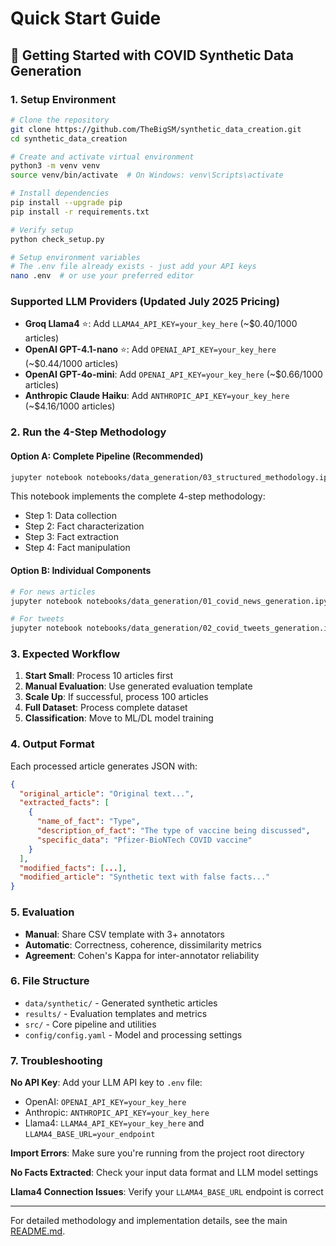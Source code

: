 # Quick Start Guide

## 🚀 Getting Started with COVID Synthetic Data Generation

### 1. Setup Environment
```bash
# Clone the repository
git clone https://github.com/TheBigSM/synthetic_data_creation.git
cd synthetic_data_creation

# Create and activate virtual environment
python3 -m venv venv
source venv/bin/activate  # On Windows: venv\Scripts\activate

# Install dependencies
pip install --upgrade pip
pip install -r requirements.txt

# Verify setup
python check_setup.py

# Setup environment variables
# The .env file already exists - just add your API keys
nano .env  # or use your preferred editor
```

### Supported LLM Providers (Updated July 2025 Pricing)
- **Groq Llama4** ⭐: Add `LLAMA4_API_KEY=your_key_here` (~$0.40/1000 articles)
- **OpenAI GPT-4.1-nano** ⭐: Add `OPENAI_API_KEY=your_key_here` (~$0.44/1000 articles) 
- **OpenAI GPT-4o-mini**: Add `OPENAI_API_KEY=your_key_here` (~$0.66/1000 articles)
- **Anthropic Claude Haiku**: Add `ANTHROPIC_API_KEY=your_key_here` (~$4.16/1000 articles)

### 2. Run the 4-Step Methodology

#### Option A: Complete Pipeline (Recommended)
```bash
jupyter notebook notebooks/data_generation/03_structured_methodology.ipynb
```
This notebook implements the complete 4-step methodology:
- Step 1: Data collection
- Step 2: Fact characterization  
- Step 3: Fact extraction
- Step 4: Fact manipulation

#### Option B: Individual Components
```bash
# For news articles
jupyter notebook notebooks/data_generation/01_covid_news_generation.ipynb

# For tweets
jupyter notebook notebooks/data_generation/02_covid_tweets_generation.ipynb
```

### 3. Expected Workflow

1. **Start Small**: Process 10 articles first
2. **Manual Evaluation**: Use generated evaluation template
3. **Scale Up**: If successful, process 100 articles
4. **Full Dataset**: Process complete dataset
5. **Classification**: Move to ML/DL model training

### 4. Output Format

Each processed article generates JSON with:
```json
{
  "original_article": "Original text...",
  "extracted_facts": [
    {
      "name_of_fact": "Type",
      "description_of_fact": "The type of vaccine being discussed", 
      "specific_data": "Pfizer-BioNTech COVID vaccine"
    }
  ],
  "modified_facts": [...],
  "modified_article": "Synthetic text with false facts..."
}
```

### 5. Evaluation

- **Manual**: Share CSV template with 3+ annotators
- **Automatic**: Correctness, coherence, dissimilarity metrics
- **Agreement**: Cohen's Kappa for inter-annotator reliability

### 6. File Structure

- `data/synthetic/` - Generated synthetic articles
- `results/` - Evaluation templates and metrics
- `src/` - Core pipeline and utilities
- `config/config.yaml` - Model and processing settings

### 7. Troubleshooting

**No API Key**: Add your LLM API key to `.env` file:
- OpenAI: `OPENAI_API_KEY=your_key_here`
- Anthropic: `ANTHROPIC_API_KEY=your_key_here`  
- Llama4: `LLAMA4_API_KEY=your_key_here` and `LLAMA4_BASE_URL=your_endpoint`

**Import Errors**: Make sure you're running from the project root directory

**No Facts Extracted**: Check your input data format and LLM model settings

**Llama4 Connection Issues**: Verify your `LLAMA4_BASE_URL` endpoint is correct

---

For detailed methodology and implementation details, see the main [README.md](README.md).
